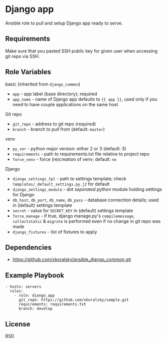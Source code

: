 Django app
==========


Ansible role to pull and setup Django app ready to serve.

Requirements
------------

Make sure that you pasted SSH public key for given user when accessing git repo
via SSH.

Role Variables
--------------

basic (inherited from `django_common`)

- `app` - app label (base directory); required
- `app_name` - name of Django app defaults to `{{ app }}`, used only if you need to
    have couple applications on the same host

Git repo

- `git_repo` - address to git repo (required)
- `branch` - branch to pull from (default: `master`)

venv

- `py_ver` - python major version: either 2 or 3 (default: 3)
- `requirements` - path to requirements.txt file relative to project repo
- `force_venv` - force (re)creation of venv; default: `no`

Django

- `django_settings_tpl` - path to settings template; check `templates/_default_settings.py.j2` for default
- `django_settings_module` - *dot seperated* python module holding settings for Django
- `db_host`, `db_port`, `db_name`, `db_pass` - database connection details; used in (default) settings template
- `secret` - value for `SECRET_KEY` in (default) settings template
- `force_manage` - if true, django manage.py's `compilemessage`, `collectstatic` & `migrate` is performed
    even if no change in git repo was made
- `django_fixtures` - list of fixtures to apply


Dependencies
------------

- https://github.com/xkoralsky/ansible_django_common.git

Example Playbook
----------------

    - hosts: servers
      roles:
        - role: django_app
          git_repo: https://github.com/xkoralsky/sample.git
          requirements: requirements.txt
          branch: develop

License
-------

BSD

